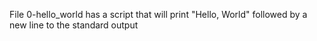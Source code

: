 File 0-hello_world has a script that will print "Hello, World" followed by a new line to the standard output
